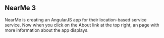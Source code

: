 ## NearMe 3

NearMe is creating an AngularJS app for their location-based service service.
Now when you click on the About link at the top right, an page with more information about the app displays.
